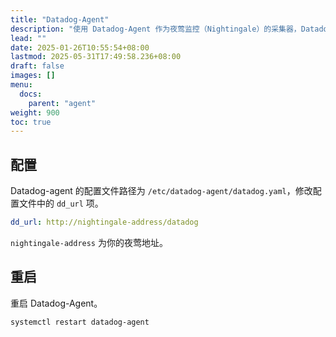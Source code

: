 ```yaml
---
title: "Datadog-Agent"
description: "使用 Datadog-Agent 作为夜莺监控（Nightingale）的采集器，Datadog-Agent 是 Datadog 公司提供的一个开源的监控代理，支持多种数据采集方式。通过配置 Datadog-Agent，可以将指标数据推送到夜莺监控。"
lead: ""
date: 2025-01-26T10:55:54+08:00
lastmod: 2025-05-31T17:49:58.236+08:00
draft: false
images: []
menu:
  docs:
    parent: "agent"
weight: 900
toc: true
---
```


## 配置

Datadog-agent 的配置文件路径为 `/etc/datadog-agent/datadog.yaml`，修改配置文件中的 `dd_url` 项。

```yaml
dd_url: http://nightingale-address/datadog
```

`nightingale-address` 为你的夜莺地址。

## 重启

重启 Datadog-Agent。

```bash
systemctl restart datadog-agent
```
